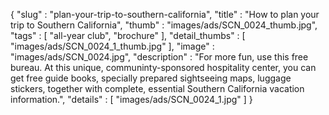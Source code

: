{
  "slug" : "plan-your-trip-to-southern-california",
  "title" : "How to plan your trip to Southern California",
  "thumb" : "images/ads/SCN_0024_thumb.jpg",
  "tags" : [
              "all-year club",
              "brochure"
            ],
  "detail_thumbs" : [
                       "images/ads/SCN_0024_1_thumb.jpg"
                     ],
  "image" : "images/ads/SCN_0024.jpg",
  "description" : "For more fun, use this free bureau. At this unique, communinty-sponsored hospitality center, you can get free guide books, specially prepared sightseeing maps, luggage stickers, together with complete, essential Southern California vacation information.",
  "details" : [
                 "images/ads/SCN_0024_1.jpg"
               ]
}
